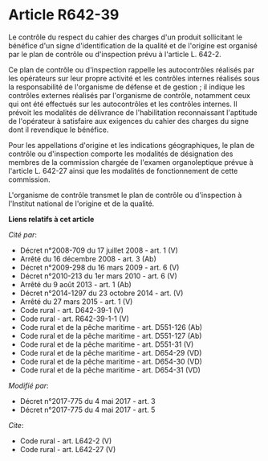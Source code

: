 # Article R642-39

Le contrôle du respect du cahier des charges d'un produit sollicitant le bénéfice d'un signe d'identification de la qualité
et de l'origine est organisé par le plan de contrôle ou d'inspection prévu à l'article L. 642-2. 

Ce plan de contrôle ou d'inspection rappelle les autocontrôles réalisés par les opérateurs sur leur propre activité et les
contrôles internes réalisés sous la responsabilité de l'organisme de défense et de gestion ; il indique les contrôles
externes réalisés par l'organisme de contrôle, notamment ceux qui ont été effectués sur les autocontrôles et les contrôles
internes. Il prévoit les modalités de délivrance de l'habilitation reconnaissant l'aptitude de l'opérateur à satisfaire aux
exigences du cahier des charges du signe dont il revendique le bénéfice. 

Pour les appellations d'origine et les indications géographiques, le plan de contrôle ou d'inspection comporte les modalités
de désignation des membres de la commission chargée de l'examen organoleptique prévue à l'article L. 642-27 ainsi que les
modalités de fonctionnement de cette commission. 

L'organisme de contrôle transmet le plan de contrôle ou d'inspection à l'Institut national de l'origine et de la qualité.

**Liens relatifs à cet article**

_Cité par_:

  - Décret n°2008-709 du 17 juillet 2008 - art. 1 (V)
  - Arrêté du 16 décembre 2008 - art. 3 (Ab)
  - Décret n°2009-298 du 16 mars 2009 - art. 6 (V)
  - Décret n°2010-213 du 1er mars 2010 - art. 6 (V)
  - Arrêté du 9 août 2013 - art. 1 (Ab)
  - Décret n°2014-1297 du 23 octobre 2014 - art. (V)
  - Arrêté du 27 mars 2015 - art. 1 (V)
  - Code rural - art. D642-39-1 (V)
  - Code rural - art. R642-39-1-1 (V)
  - Code rural et de la pêche maritime - art. D551-126 (Ab)
  - Code rural et de la pêche maritime - art. D551-127 (Ab)
  - Code rural et de la pêche maritime - art. D551-31 (V)
  - Code rural et de la pêche maritime - art. D654-29 (VD)
  - Code rural et de la pêche maritime - art. D654-30 (VD)
  - Code rural et de la pêche maritime - art. D654-31 (VD)

_Modifié par_:

  - Décret n°2017-775 du 4 mai 2017 - art. 3
  - Décret n°2017-775 du 4 mai 2017 - art. 5

_Cite_:

  - Code rural - art. L642-2 (V)
  - Code rural - art. L642-27 (V)
